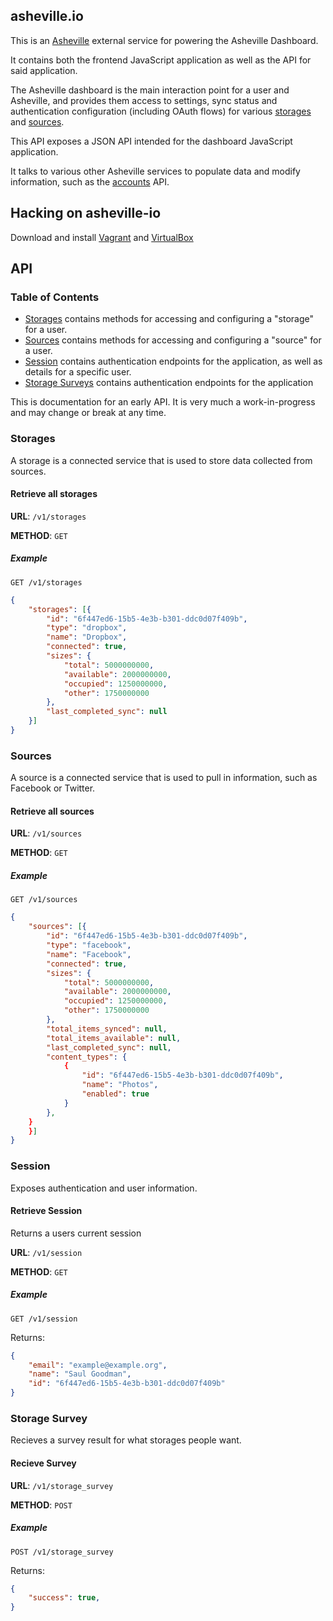 ## asheville.io

This is an [Asheville](https://github.com/asheville) external service
for powering the Asheville Dashboard.

It contains both the frontend JavaScript application as well as the
API for said application.

The Asheville dashboard is the main interaction point for a user and Asheville,
and provides them access to settings, sync status and authentication configuration
(including OAuth flows) for various [storages](https://github.com/asheville/spec/blob/master/storage.md)
and [sources](https://github.com/asheville/spec/blob/master/sources.md).

This API exposes a JSON API intended for the dashboard JavaScript application.

It talks to various other Asheville services to populate data and modify
information, such as the [accounts](https://github.com/asheville/accounts)
API.

## Hacking on asheville-io

Download and install [Vagrant](http://vagrantup.com)
and [VirtualBox](https://www.virtualbox.org/)

## API

### Table of Contents

- [Storages](#storages) contains methods for accessing and configuring
a "storage" for a user.
- [Sources](#storages) contains methods for accessing and configuring
a "source" for a user.
- [Session](#session) contains authentication endpoints for the application,
as well as details for a specific user.
- [Storage Surveys](#storage-surveys) contains authentication endpoints for the application

This is documentation for an early API. It is very much a work-in-progress
and may change or break at any time.

### Storages

A storage is a connected service that is used to store
data collected from sources.

#### Retrieve all storages

**URL**: `/v1/storages`

**METHOD**: `GET`

##### Example

`GET /v1/storages`

```json
{
    "storages": [{
        "id": "6f447ed6-15b5-4e3b-b301-ddc0d07f409b",
        "type": "dropbox",
        "name": "Dropbox",
        "connected": true,
        "sizes": {
            "total": 5000000000,
            "available": 2000000000,
            "occupied": 1250000000,
            "other": 1750000000
        },
        "last_completed_sync": null
    }]
}
```

### Sources

A source is a connected service that is used to pull in information,
such as Facebook or Twitter.

#### Retrieve all sources

**URL**: `/v1/sources`

**METHOD**: `GET`

##### Example

`GET /v1/sources`

```json
{
    "sources": [{
        "id": "6f447ed6-15b5-4e3b-b301-ddc0d07f409b",
        "type": "facebook",
        "name": "Facebook",
        "connected": true,
        "sizes": {
            "total": 5000000000,
            "available": 2000000000,
            "occupied": 1250000000,
            "other": 1750000000
        },
        "total_items_synced": null,
        "total_items_available": null,
        "last_completed_sync": null,
        "content_types": {
            {
                "id": "6f447ed6-15b5-4e3b-b301-ddc0d07f409b",
                "name": "Photos",
                "enabled": true
            }
        },
    }
    }]
}
```

### Session

Exposes authentication and user information.

#### Retrieve Session

Returns a users current session

**URL**: `/v1/session`

**METHOD**: `GET`

##### Example

`GET /v1/session`

Returns:

```json
{
    "email": "example@example.org",
    "name": "Saul Goodman",
    "id": "6f447ed6-15b5-4e3b-b301-ddc0d07f409b"
}
```

### Storage Survey

Recieves a survey result for what storages people want.

#### Recieve Survey

**URL**: `/v1/storage_survey`

**METHOD**: `POST`

##### Example

`POST /v1/storage_survey`

Returns:

```json
{
    "success": true,
}
```
